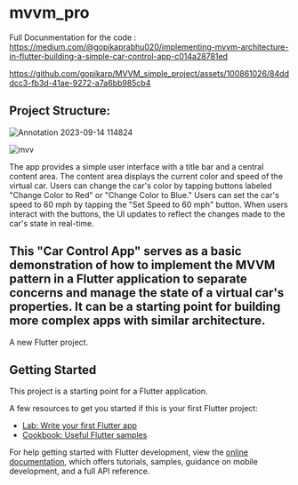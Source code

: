 # mvvm_pro
Full Docunmentation for the code : https://medium.com/@gopikaprabhu020/implementing-mvvm-architecture-in-flutter-building-a-simple-car-control-app-c014a28781ed


https://github.com/gopikarp/MVVM_simple_project/assets/100861026/84dddcc3-fb3d-41ae-9272-a7a6bb985cb4

## Project Structure:
![Annotation 2023-09-14 114824](https://github.com/gopikarp/MVVM_simple_project/assets/100861026/06f13536-e185-4322-808b-df5585f8b1af)

![mvv](https://github.com/gopikarp/mvvm_SimpleProject/assets/100861026/d144193c-fb53-46b2-aff7-6bac4a790d41)




The app provides a simple user interface with a title bar and a central content area.
The content area displays the current color and speed of the virtual car.
Users can change the car's color by tapping buttons labeled "Change Color to Red" or "Change Color to Blue."
Users can set the car's speed to 60 mph by tapping the "Set Speed to 60 mph" button.
When users interact with the buttons, the UI updates to reflect the changes made to the car's state in real-time.

## This "Car Control App" serves as a basic demonstration of how to implement the MVVM pattern in a Flutter application to separate concerns and manage the state of a virtual car's properties. It can be a starting point for building more complex apps with similar architecture.


A new Flutter project.

## Getting Started

This project is a starting point for a Flutter application.

A few resources to get you started if this is your first Flutter project:

- [Lab: Write your first Flutter app](https://docs.flutter.dev/get-started/codelab)
- [Cookbook: Useful Flutter samples](https://docs.flutter.dev/cookbook)

For help getting started with Flutter development, view the
[online documentation](https://docs.flutter.dev/), which offers tutorials,
samples, guidance on mobile development, and a full API reference.
